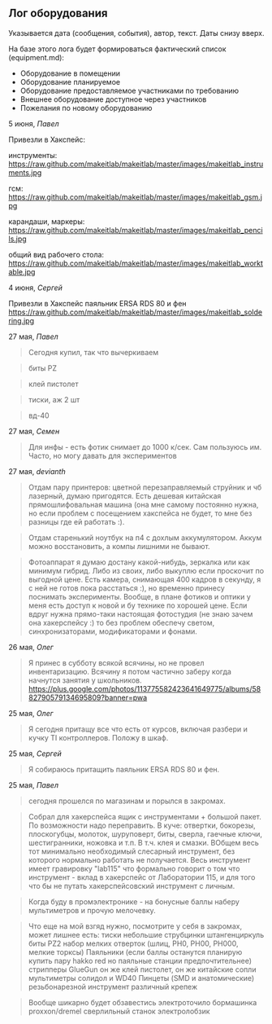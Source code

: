 Лог оборудования
----------------

Указывается дата (сообщения, события), автор, текст. Даты снизу вверх. 

На базе этого лога будет формироваться фактический список (equipment.md): 

* Оборудование в помещении
* Оборудование планируемое
* Оборудование предоставляемое участниками по требованию
* Внешнее оборудование доступное через участников
* Пожелания по новому оборудованию

5 июня, *Павел*

Привезли в Хакспейс:

инструменты:
https://raw.github.com/makeitlab/makeitlab/master/images/makeitlab_instruments.jpg

гсм:
https://raw.github.com/makeitlab/makeitlab/master/images/makeitlab_gsm.jpg

карандаши, маркеры:
https://raw.github.com/makeitlab/makeitlab/master/images/makeitlab_pencils.jpg

общий вид рабочего стола:
https://raw.github.com/makeitlab/makeitlab/master/images/makeitlab_worktable.jpg


4 июня, *Сергей*

Привезли в Хакспейс паяльник ERSA RDS 80 и фен
https://raw.github.com/makeitlab/makeitlab/master/images/makeitlab_soldering.jpg


27 мая, *Павел*

> Сегодня купил, так что вычеркиваем 

> биты PZ

> клей пистолет

> тиски, аж 2 шт

> вд-40

27 мая, *Семен*

> Для инфы - есть фотик снимает до 1000 к/сек. Сам пользуюсь им. Часто, но могу давать для экспериментов


27 мая, *devianth*

> Отдам пару принтеров: цветной перезаправляемый струйник и чб лазерный, думаю пригодятся. Есть дешевая китайская прямошлифовальная машина (она мне самому постоянно нужна, но если проблем с посещением хакспейса не будет, то мне без разницы где ей работать :).

> Отдам старенький ноутбук на п4 с дохлым аккумулятором. Аккум можно восстановить, а компы лишними не бывают.

> Фотоаппарат я думаю достану какой-нибудь, зеркалка или как минимум гибрид. Либо из своих, либо выкуплю если проскочит по выгодной цене. Есть камера, снимающая 400 кадров в секунду, я с ней не готов пока расстаться :), но временно принесу поснимать эксперименты. Вообще, в плане фотиков и оптики у меня есть доступ к новой и бу технике по хорошей цене. Если вдруг нужна прямо-таки настоящая фотостудия (не знаю зачем она хакерспейсу :) то без проблем обеспечу светом, синхронизаторами, модификаторами и фонами.


26 мая, *Олег*

> Я принес в субботу всякой всячины, но не провел инвентаризацию. Всячину я потом частично заберу когда начнутся занятия у школьников.
> https://plus.google.com/photos/113775582423641649775/albums/5882790579134695809?banner=pwa


25 мая, *Олег*

> Я сегодня притащу все что есть от курсов, включая разбери и кучку TI контроллеров. Положу в шкаф.


25 мая, *Сергей*

> Я собираюсь притащить паяльник ERSA RDS 80 и фен.


25 мая, *Павел*

> сегодня прошелся по магазинам и порылся в закромах.

> Собрал для хакерспейса ящик с инструментами + большой пакет. По возможности надо переправить.
> В куче: отвертки, бокорезы, плоскогубцы, молоток, шуруповерт, биты, сверла, гаечные ключи, шестигранники, ножовка и т.п. В т.ч. клея и смазки. ВОбщем весь тот минимально необходимый слесарный инструмент, без которого нормально работать не получается.
> Весь инструмент имеет гравировку "lab115" что формально говорит о том что инструмент - вклад в  хакерспейс от Лаборатории 115, и для того что бы не путать хакерспейсовский инструмент с личным.

> Когда буду в промэлектронике - на бонусные баллы наберу мультиметров и прочую мелочевку.

> Что еще на мой взгяд нужно, посмотрите у себя в закромах, может лишнее есть:
> тиски небольшие
> струбцинки
> штангенциркуль
> биты PZ2
> набор мелких отверток (шлиц, PH0, PH00, PH000, мелкие торксы)
> Паяльники (если баллы останутся планирую купить пару hakko red но паяльные станции предпочтительнее)
> стрипперы
> GlueGun он же клей пистолет, он же китайские сопли
> мультиметры
> солидол и WD40
> Пинцеты (SMD и анатомические)
> резьбонарезной инструмент
> различный крепеж

> Вообще шикарно будет обзавестись
> электроточило
> бормашинка proxxon/dremel
> сверлильный станок
> электролобзик
